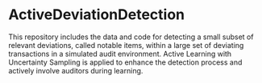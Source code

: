 # ActiveDeviationDetection
 This repository includes the data and code for detecting a small subset of relevant deviations, called notable items, within a large set of deviating transactions in a simulated audit environment. Active Learning with Uncertainty Sampling is applied to enhance the detection process and actively involve auditors during learning.
